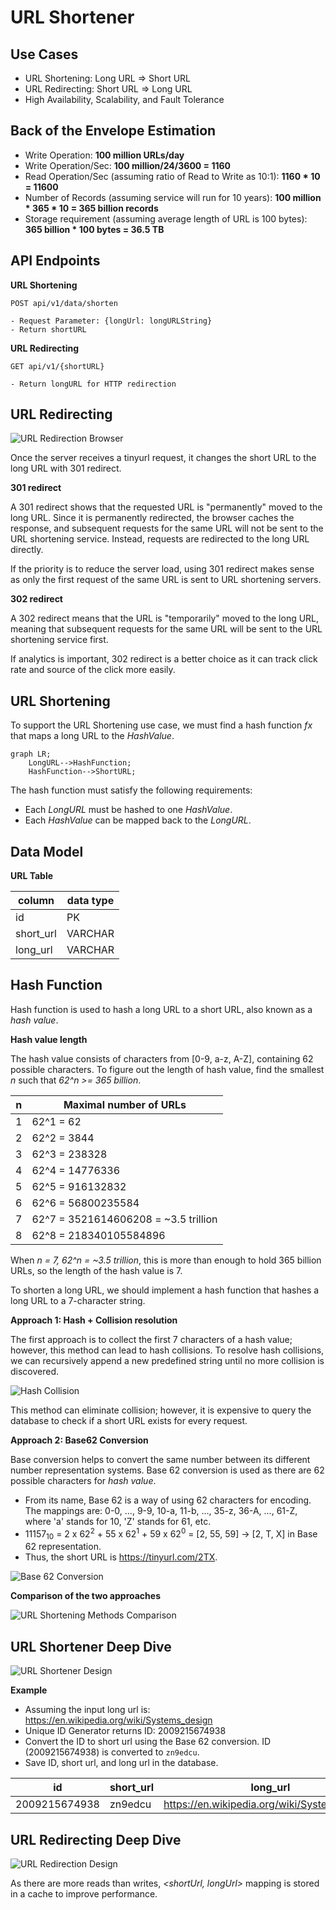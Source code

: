 # URL Shortener

## Use Cases

- URL Shortening: Long URL => Short URL
- URL Redirecting: Short URL => Long URL
- High Availability, Scalability, and Fault Tolerance

## Back of the Envelope Estimation

- Write Operation: **100 million URLs/day**
- Write Operation/Sec: **100 million/24/3600 = 1160**
- Read Operation/Sec (assuming ratio of Read to Write as 10:1): **1160 * 10 = 11600**
- Number of Records (assuming service will run for 10 years): **100 million * 365 * 10 = 365 billion records**
- Storage requirement (assuming average length of URL is 100 bytes): **365 billion * 100 bytes = 36.5 TB**

## API Endpoints

**URL Shortening**

```text
POST api/v1/data/shorten

- Request Parameter: {longUrl: longURLString}
- Return shortURL
```

**URL Redirecting**

```text
GET api/v1/{shortURL}

- Return longURL for HTTP redirection
```

## URL Redirecting

![URL Redirection Browser](../assets/url_redirection_browser.png)

Once the server receives a tinyurl request, it changes the short URL to the long URL with 301 redirect.

**301 redirect**

A 301 redirect shows that the requested URL is "permanently" moved to the long URL. Since it is permanently redirected, the browser caches the response, and subsequent requests for the same URL will not be sent to the URL shortening service. Instead, requests are redirected to the long URL directly.

If the priority is to reduce the server load, using 301 redirect makes sense as only the first request of the same URL is sent to URL shortening servers.

**302 redirect**

A 302 redirect means that the URL is "temporarily" moved to the long URL, meaning that subsequent requests for the same URL will be sent to the URL shortening service first. 

If analytics is important, 302 redirect is a better choice as it can track click rate and source of the click more easily.

## URL Shortening

To support the URL Shortening use case, we must find a hash function *fx* that maps a long URL to the *HashValue*.

```mermaid
graph LR;
    LongURL-->HashFunction;
    HashFunction-->ShortURL;
```

The hash function must satisfy the following requirements:

- Each *LongURL* must be hashed to one *HashValue*.
- Each *HashValue* can be mapped back to the *LongURL*.

## Data Model

**URL Table**

| column | data type |
|---|---|
| id | PK |
| short_url | VARCHAR |
| long_url | VARCHAR |

## Hash Function

Hash function is used to hash a long URL to a short URL, also known as a *hash value*.

**Hash value length**

The hash value consists of characters from [0-9, a-z, A-Z], containing 62 possible characters. To figure out the length of hash value, find the smallest *n* such that *62^n >= 365 billion*. 

| n | Maximal number of URLs |
|---|---|
| 1 | 62^1 = 62 |
| 2 | 62^2 = 3844 |
| 3 | 62^3 = 238328 |
| 4 | 62^4 = 14776336 |
| 5 | 62^5 = 916132832 |
| 6 | 62^6 = 56800235584 |
| 7 | 62^7 = 3521614606208 = ~3.5 trillion |
| 8 | 62^8 = 218340105584896 |

When *n = 7, 62^n = ~3.5 trillion*, this is more than enough to hold 365 billion URLs, so the length of the hash value is 7.

To shorten a long URL, we should implement a hash function that hashes a long URL to a 7-character string.

**Approach 1: Hash + Collision resolution**

The first approach is to collect the first 7 characters of a hash value; however, this method can lead to hash collisions. To resolve hash collisions, we can recursively append a new predefined string until no more collision is discovered. 

![Hash Collision](../assets/hash_collision.png)

This method can eliminate collision; however, it is expensive to query the database to check if a short URL exists for every request.

**Approach 2: Base62 Conversion**

Base conversion helps to convert the same number between its different number representation systems. Base 62 conversion is used as there are 62 possible characters for *hash value*. 

- From its name, Base 62 is a way of using 62 characters for encoding. The mappings are: 0-0, ..., 9-9, 10-a, 11-b, ..., 35-z, 36-A, ..., 61-Z, where 'a' stands for 10, 'Z' stands for 61, etc.
- 11157<sub>10</sub> = 2 x 62<sup>2</sup> + 55 x 62<sup>1</sup> + 59 x 62<sup>0</sup> = [2, 55, 59] -> [2, T, X] in Base 62 representation.
- Thus, the short URL is https://tinyurl.com/2TX.

![Base 62 Conversion](../assets/base_62_conversion.png)

**Comparison of the two approaches**

![URL Shortening Methods Comparison](../assets/url_shortening_methods_comparison.png)

## URL Shortener Deep Dive

![URL Shortener Design](../assets/url_shortener_design.png)

**Example**

- Assuming the input long url is: https://en.wikipedia.org/wiki/Systems_design
- Unique ID Generator returns ID: 2009215674938
- Convert the ID to short url using the Base 62 conversion. ID (2009215674938) is converted to `zn9edcu`.
- Save ID, short url, and long url in the database.

| id | short_url | long_url |
|---|---|---|
| 2009215674938 | zn9edcu | https://en.wikipedia.org/wiki/Systems_design |

## URL Redirecting Deep Dive

![URL Redirection Design](../assets/url_redirection_design.png)

As there are more reads than writes, *<shortUrl, longUrl>* mapping is stored in a cache to improve performance.
